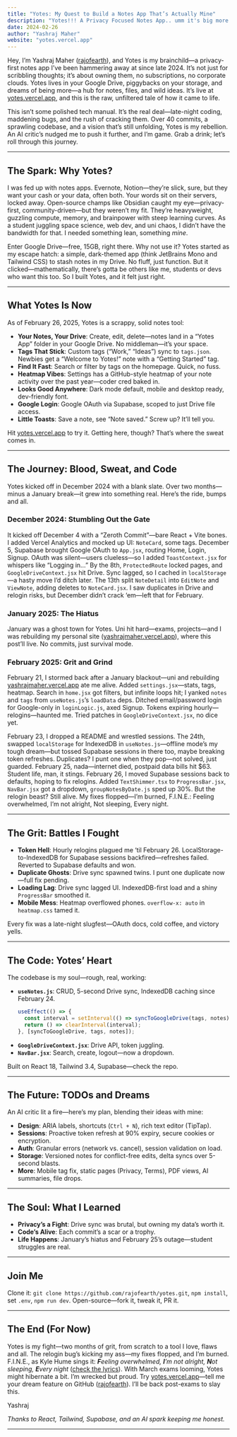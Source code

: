 ```yaml
---
title: "Yotes: My Quest to Build a Notes App That’s Actually Mine"
description: "Yotes!!! A Privacy Focused Notes App.. umm it's big more than that. Come on Dive in."
date: 2024-02-26
author: "Yashraj Maher"
website: "yotes.vercel.app"
---
```

Hey, I’m Yashraj Maher ([rajofearth](https://github.com/rajofearth)), and Yotes is my brainchild—a privacy-first notes app I’ve been hammering away at since late 2024. It’s not just for scribbling thoughts; it’s about owning them, no subscriptions, no corporate clouds. Yotes lives in your Google Drive, piggybacks on your storage, and dreams of being more—a hub for notes, files, and wild ideas. It’s live at [yotes.vercel.app](https://yotes.vercel.app), and this is the raw, unfiltered tale of how it came to life.

This isn’t some polished tech manual. It’s the real deal—late-night coding, maddening bugs, and the rush of cracking them. Over 40 commits, a sprawling codebase, and a vision that’s still unfolding, Yotes is my rebellion. An AI critic’s nudged me to push it further, and I’m game. Grab a drink; let’s roll through this journey.

---

## The Spark: Why Yotes?

I was fed up with notes apps. Evernote, Notion—they’re slick, sure, but they want your cash or your data, often both. Your words sit on their servers, locked away. Open-source champs like Obsidian caught my eye—privacy-first, community-driven—but they weren’t my fit. They’re heavyweight, guzzling compute, memory, and brainpower with steep learning curves. As a student juggling space science, web dev, and uni chaos, I didn’t have the bandwidth for that. I needed something lean, something *mine*.

Enter Google Drive—free, 15GB, right there. Why not use it? Yotes started as my escape hatch: a simple, dark-themed app (think JetBrains Mono and Tailwind CSS) to stash notes in my Drive. No fluff, just function. But it clicked—mathematically, there’s gotta be others like me, students or devs who want this too. So I built Yotes, and it felt just right.

---

## What Yotes Is Now

As of February 26, 2025, Yotes is a scrappy, solid notes tool:

- **Your Notes, Your Drive**: Create, edit, delete—notes land in a “Yotes App” folder in your Google Drive. No middleman—it’s your space.
- **Tags That Stick**: Custom tags (“Work,” “Ideas”) sync to `tags.json`. Newbies get a “Welcome to Yotes!” note with a “Getting Started” tag.
- **Find It Fast**: Search or filter by tags on the homepage. Quick, no fuss.
- **Heatmap Vibes**: Settings has a GitHub-style heatmap of your note activity over the past year—coder cred baked in.
- **Looks Good Anywhere**: Dark mode default, mobile and desktop ready, dev-friendly font.
- **Google Login**: Google OAuth via Supabase, scoped to just Drive file access.
- **Little Toasts**: Save a note, see “Note saved.” Screw up? It’ll tell you.

Hit [yotes.vercel.app](https://yotes.vercel.app) to try it. Getting here, though? That’s where the sweat comes in.

---

## The Journey: Blood, Sweat, and Code

Yotes kicked off in December 2024 with a blank slate. Over two months—minus a January break—it grew into something real. Here’s the ride, bumps and all.

### December 2024: Stumbling Out the Gate

It kicked off December 4 with a “Zeroth Commit”—bare React + Vite bones. I added Vercel Analytics and mocked up UI: `NoteCard`, some tags. December 5, Supabase brought Google OAuth to `App.jsx`, routing Home, Login, Signup. OAuth was silent—users clueless—so I added `ToastContext.jsx` for whispers like “Logging in…” By the 8th, `ProtectedRoute` locked pages, and `GoogleDriveContext.jsx` hit Drive. Sync lagged, so I cached in `localStorage`—a hasty move I’d ditch later. The 13th split `NoteDetail` into `EditNote` and `ViewNote`, adding deletes to `NoteCard.jsx`. I saw duplicates in Drive and relogin risks, but December didn’t crack ‘em—left that for February.

### January 2025: The Hiatus

January was a ghost town for Yotes. Uni hit hard—exams, projects—and I was rebuilding my personal site ([yashrajmaher.vercel.app](https://yashrajmaher.vercel.app)), where this post’ll live. No commits, just survival mode.

### February 2025: Grit and Grind

February 21, I stormed back after a January blackout—uni and rebuilding [yashrajmaher.vercel.app](https://yashrajmaher.vercel.app) ate me alive. Added `settings.jsx`—stats, tags, heatmap. Search in `home.jsx` got filters, but infinite loops hit; I yanked `notes` and `tags` from `useNotes.js`’s `loadData` deps. Ditched email/password login for Google-only in `loginLogic.js`, axed Signup. Tokens expiring hourly—relogins—haunted me. Tried patches in `GoogleDriveContext.jsx`, no dice yet.

February 23, I dropped a README and wrestled sessions. The 24th, swapped `localStorage` for IndexedDB in `useNotes.js`—offline mode’s my tough dream—but tossed Supabase sessions in there too, maybe breaking token refreshes. Duplicates? I punt one when they pop—not solved, just guarded. February 25, nada—internet died, postpaid data bills hit $63. Student life, man, it stings. February 26, I moved Supabase sessions back to defaults, hoping to fix relogins. Added `TextShimmer.tsx` to `ProgressBar.jsx`, `NavBar.jsx` got a dropdown, `groupNotesByDate.js` sped up 30%. But the relogin beast? Still alive. My fixes flopped—I’m burned, F.I.N.E.: Feeling overwhelmed, I’m not alright, Not sleeping, Every night.

---

## The Grit: Battles I Fought

- **Token Hell**: Hourly relogins plagued me ‘til February 26. LocalStorage-to-IndexedDB for Supabase sessions backfired—refreshes failed. Reverted to Supabase defaults and won.
- **Duplicate Ghosts**: Drive sync spawned twins. I punt one duplicate now—full fix pending.
- **Loading Lag**: Drive sync lagged UI. IndexedDB-first load and a shiny `ProgressBar` smoothed it.
- **Mobile Mess**: Heatmap overflowed phones. `overflow-x: auto` in `heatmap.css` tamed it.

Every fix was a late-night slugfest—OAuth docs, cold coffee, and victory yells.

---

## The Code: Yotes’ Heart

The codebase is my soul—rough, real, working:
- **`useNotes.js`**: CRUD, 5-second Drive sync, IndexedDB caching since February 24.
  ```javascript
  useEffect(() => {
    const interval = setInterval(() => syncToGoogleDrive(tags, notes), 5000);
    return () => clearInterval(interval);
  }, [syncToGoogleDrive, tags, notes]);
  ```
- **`GoogleDriveContext.jsx`**: Drive API, token juggling.
- **`NavBar.jsx`**: Search, create, logout—now a dropdown.

Built on React 18, Tailwind 3.4, Supabase—check the repo.

---

## The Future: TODOs and Dreams

An AI critic lit a fire—here’s my plan, blending their ideas with mine:
- **Design**: ARIA labels, shortcuts (`Ctrl + N`), rich text editor (TipTap).
- **Sessions**: Proactive token refresh at 90% expiry, secure cookies or encryption.
- **Auth**: Granular errors (network vs. cancel), session validation on load.
- **Storage**: Versioned notes for conflict-free edits, delta syncs over 5-second blasts.
- **More**: Mobile tag fix, static pages (Privacy, Terms), PDF views, AI summaries, file drops.

---

## The Soul: What I Learned

- **Privacy’s a Fight**: Drive sync was brutal, but owning my data’s worth it.
- **Code’s Alive**: Each commit’s a scar or a trophy.
- **Life Happens**: January’s hiatus and February 25’s outage—student struggles are real.

---

## Join Me

Clone it: `git clone https://github.com/rajofearth/yotes.git`, `npm install`, set `.env`, `npm run dev`. Open-source—fork it, tweak it, PR it.

---

## The End (For Now)

Yotes is my fight—two months of grit, from scratch to a tool I love, flaws and all. The relogin bug’s kicking my ass—my fixes flopped, and I’m burned. F.I.N.E., as Kyle Hume sings it: ***F**eeling overwhelmed, **I**’m not alright, **N**ot sleeping, **E**very night* ([check the lyrics](https://genius.com/Kyle-hume-fine-lyrics)). With March exams looming, Yotes might hibernate a bit. I’m wrecked but proud. Try [yotes.vercel.app](https://yotes.vercel.app)—tell me your dream feature on GitHub ([rajofearth](https://github.com/rajofearth)). I’ll be back post-exams to slay this.

Yashraj

*Thanks to React, Tailwind, Supabase, and an AI spark keeping me honest.*

---
